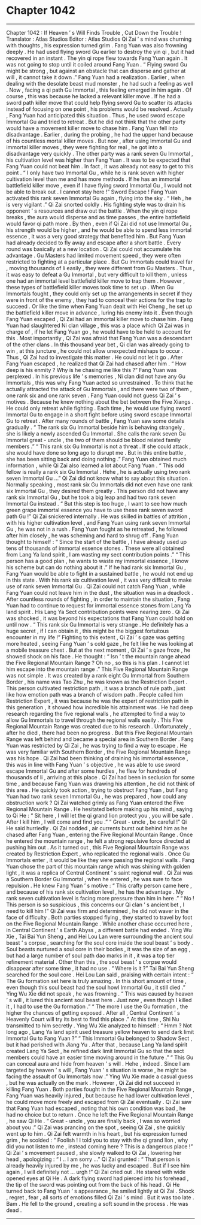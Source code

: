 
# Chapter 1042


---

Chapter 1042 : If Heaven ’ s Will Finds Trouble , Cut Down the Trouble !
Translator :
Atlas Studios
Editor :
Atlas Studios
Qi Zai ’ s mind was churning with thoughts , his expression turned grim .
Fang Yuan was also frowning deeply .
He had used flying sword Gu earlier to destroy the yin qi , but it had recovered in an instant .
The yin qi rope flew towards Fang Yuan again . It was not going to stop until it coiled around Fang Yuan .
“ Flying sword Gu might be strong , but against an obstacle that can disperse and gather at will , it cannot take it down .” Fang Yuan had a realization .
Earlier , when dealing with the desolate beast mud monster , he had such a feeling as well .
Now , facing a qi path Gu Immortal , this feeling emerged in him again .
Of course , this was because he lacked a relevant killer move .
If he had a sword path killer move that could help flying sword Gu to scatter its attacks instead of focusing on one point , his problems would be resolved .
Actually , Fang Yuan had anticipated this situation .
Thus , he used sword escape Immortal Gu and tried to retreat .
But he did not think that the other party would have a movement killer move to chase him .
Fang Yuan fell into disadvantage .
Earlier , during the probing , he had the upper hand because of his countless mortal killer moves .
But now , after using Immortal Gu and immortal killer moves , they were fighting for real , he got into a disadvantage very quickly .
The other party was a rank seven Gu Immortal , his cultivation level was higher than Fang Yuan .
It was to be expected that Fang Yuan could not beat him .
In fact , it was already not easy to get to this point .
“ I only have two Immortal Gu , while he is rank seven with higher cultivation level than me and has more methods . If he has an immortal battlefield killer move , even if I have flying sword Immortal Gu , I would not be able to break out . I cannot stay here !”
Sword Escape !
Fang Yuan activated this rank seven Immortal Gu again , flying into the sky .
“ Heh , he is very vigilant .” Qi Zai snorted coldly .
His fighting style was to drain his opponent ’ s resources and draw out the battle .
When the yin qi rope breaks , the aura would disperse and as time passes , the entire battlefield would favor qi path more .
By then , even if Qi Zai did not use Immortal Gu , his strength would be higher , and he would be able to spend less immortal essence , it was a very good strategy that benefited him .
But Fang Yuan had already decided to fly away and escape after a short battle .
Every round was basically at a new location .
Qi Zai could not accumulate his advantage .
Gu Masters had limited movement speed , they were often restricted to fighting at a particular place . But Gu Immortals could travel far , moving thousands of li easily , they were different from Gu Masters . Thus , it was easy to defeat a Gu Immortal , but very difficult to kill them , unless one had an immortal level battlefield killer move to trap them .
However , these types of battlefield killer moves took time to set up . When Gu Immortals fought , they could only set up the arrangements in secret if they were in front of the enemy , they had to conceal their actions for the trap to succeed .
Or like the time when Fang Yuan dealt with Hei Cheng , he set up the battlefield killer move in advance , luring his enemy into it .
Even though Fang Yuan escaped , Qi Zai had an immortal killer move to chase him .
Fang Yuan had slaughtered Ni clan village , this was a place which Qi Zai was in charge of , if he let Fang Yuan go , he would have to be held to account for this .
Most importantly , Qi Zai was afraid that Fang Yuan was a descendant of the other clans .
In this thousand year bet , Qi clan was already going to win , at this juncture , he could not allow unexpected mishaps to occur .
Thus , Qi Zai had to investigate this matter .
He could not let it go .
After Fang Yuan escaped , he realized that Qi Zai had chased after him .
“ How deep is his enmity ? Why is he chasing me like this ?” Fang Yuan was perplexed .
In his previous life ’ s memories , Ni clan did not have any Gu Immortals , this was why Fang Yuan acted so unrestrained . To think that he actually attracted the attack of Gu Immortals , and there were two of them , one rank six and one rank seven .
Fang Yuan could not guess Qi Zai ’ s motives . Because he knew nothing about the bet between the Five Xiangs .
He could only retreat while fighting .
Each time , he would use flying sword Immortal Gu to engage in a short fight before using sword escape Immortal Gu to retreat .
After many rounds of battle , Fang Yuan saw some details gradually .
“ The rank six Gu Immortal beside him is behaving strangely , she is likely a newly ascended Gu Immortal . She calls the rank seven Gu Immortal great - uncle , the two of them should be blood related family members .”
“ This rank six Gu Immortal is not a threat . If she could attack , she would have done so long ago to disrupt me . But in this entire battle , she has been sitting back and doing nothing .”
Fang Yuan obtained much information , while Qi Zai also learned a lot about Fang Yuan .
“ This odd fellow is really a rank six Gu Immortal . Hehe , he is actually using two rank seven Immortal Gu …”
Qi Zai did not know what to say about this situation .
Normally speaking , most rank six Gu Immortals did not even have one rank six Immortal Gu , they desired them greatly .
This person did not have any rank six Immortal Gu , but he took a big leap and had two rank seven Immortal Gu instead .
“ But this step is too huge , I want to see how much green grape immortal essence you have to use these rank seven sword path Gu !”
Qi Zai snickered internally .
He was skilled in battles of attrition , with his higher cultivation level , and Fang Yuan using rank seven Immortal Gu , he was not in a rush .
Fang Yuan fought as he retreated , he followed after him closely , he was scheming and hard to shrug off .
Fang Yuan thought to himself : “ Since the start of the battle , I have already used up tens of thousands of immortal essence stones . These were all obtained from Lang Ya land spirit , I am wasting my sect contribution points .”
“ This person has a good plan , he wants to waste my immortal essence , I know his scheme but can do nothing about it .”
If he had rank six Immortal Gu , Fang Yuan would be able to fight in a sustained battle , he would not end up in this state .
With his rank six cultivation level , it was very difficult to make use of rank seven Immortal Gu .
Qi Zai could not catch Fang Yuan , while Fang Yuan could not leave him in the dust , the situation was in a deadlock .
After countless rounds of fighting , in order to maintain the situation , Fang Yuan had to continue to request for immortal essence stones from Lang Ya land spirit .
His Lang Ya Sect contribution points were nearing zero .
Qi Zai was shocked , it was beyond his expectations that Fang Yuan could hold on until now .
“ This rank six Gu Immortal is very strange . He definitely has a huge secret , if I can obtain it , this might be the biggest fortuitous encounter in my life !”
Fighting to this extent , Qi Zai ’ s gaze was getting more heated , seeing Fang Yuan ’ s cold gaze , he felt like he was looking at a mobile treasure chest .
But at the next moment , Qi Zai ’ s gaze froze , he showed shock on his face .
He thought : “ Isn ’ t the mountain range ahead the Five Regional Mountain Range ? Oh no , so this is his plan . I cannot let him escape into the mountain range .”
This Five Regional Mountain Range was not simple .
It was created by a rank eight Gu Immortal from Southern Border , his name was Tao Zhu , he was known as the Restriction Expert .
This person cultivated restriction path , it was a branch of rule path , just like how emotion path was a branch of wisdom path .
People called him Restriction Expert , it was because he was the expert of restriction path in this generation , it showed how incredible his attainment was .
He had deep research regarding the five regional walls , he attempted to find a way to allow Gu Immortals to travel through the regional walls easily .
This Five Regional Mountain Range was created due to his research .
Unfortunately , after he died , there had been no progress . But this Five Regional Mountain Range was left behind and became a special area in Southern Border .
Fang Yuan was restricted by Qi Zai , he was trying to find a way to escape .
He was very familiar with Southern Border , the Five Regional Mountain Range was his hope .
Qi Zai had been thinking of draining his immortal essence , this was in line with Fang Yuan ’ s objective , he was able to use sword escape Immortal Gu and after some hurdles , he flew for hundreds of thousands of li , arriving at this place .
Qi Zai had been in seclusion for some time , and because Fang Yuan was drawing his attention , he did not think of this area .
He quickly took action , trying to obstruct Fang Yuan , but Fang Yuan had two rank seven Immortal Gu , he was prepared , how could any obstruction work ?
Qi Zai watched grimly as Fang Yuan entered the Five Regional Mountain Range .
He hesitated before making up his mind , saying to Qi He : “ Sit here , I will let the qi grand lion protect you , you will be safe . After I kill him , I will come and find you .”
“ Great - uncle , be careful !” Qi He said hurriedly .
Qi Zai nodded , air currents burst out behind him as he chased after Fang Yuan , entering the Five Regional Mountain Range .
Once he entered the mountain range , he felt a strong repulsive force directed at pushing him out .
As it turned out , this Five Regional Mountain Range was created by Restriction Expert , who replicated the regional walls . Once Gu Immortals enter , it would be like they were passing the regional walls .
Fang Yuan chose the part of this mountain range which was shining with golden light , it was a replica of Central Continent ’ s saint regional wall .
Qi Zai was a Southern Border Gu Immortal , when he entered , he was sure to face repulsion .
He knew Fang Yuan ’ s motive : “ This crafty person came here , and because of his rank six cultivation level , he has the advantage . My rank seven cultivation level is facing more pressure than him in here .”
“ No ! This person is so suspicious , this concerns our Qi clan ’ s ancient bet , I need to kill him !”
Qi Zai was firm and determined , he did not waver in the face of difficulty .
Both parties stopped flying , they started to travel by foot on the Five Regional Mountain Range .
While another chase occurred here , in Central Continent ’ s Earth Abyss , a different battle had ended .
Ying Wu Xie , Tai Bai Yun Sheng , and Hei Lou Lan were surrounding the ancient soul beast ’ s corpse , searching for the soul core inside the soul beast ’ s body .
Soul beasts nurtured a soul core in their bodies , it was the size of an egg , but had a large number of soul path dao marks in it , it was a top tier refinement material . Other than this , the soul beast ’ s corpse would disappear after some time , it had no use .
“ Where is it ?” Tai Bai Yun Sheng searched for the soul core .
Hei Lou Lan said , praising with certain intent : “ The Gu formation set here is truly amazing . In this short amount of time , even though this soul beast had the soul howl Immortal Gu , it still died .”
Ying Wu Xie did not speak , he was frowning .
“ This was caused by heaven ’ s will , it lured this ancient soul beast here . Just now , even though I killed it , I had to use the Gu formation .”
“ The more I use the Gu formation , the higher the chances of getting exposed . After all , Central Continent ’ s Heavenly Court will try its best to find this place .”
At this time , Shi Nu transmitted to him secretly .
Ying Wu Xie analyzed to himself : “ Hmm ? Not long ago , Lang Ya land spirit used treasure yellow heaven to send dark limit Immortal Gu to Fang Yuan ?”
“ This Immortal Gu belonged to Shadow Sect , but it had perished with Jiang Yu . After that , because Lang Ya land spirit created Lang Ya Sect , he refined dark limit Immortal Gu so that the sect members could have an easier time moving around in the future .”
“ This Gu can conceal aura and hide from heaven ’ s will . Hehe , indeed . Since I am targeted by heaven ’ s will , Fang Yuan ’ s situation is worse , he might be facing the assault of Gu Immortals now .”
Ying Wu Xie made a casual guess , but he was actually on the mark .
However , Qi Zai did not succeed in killing Fang Yuan .
Both parties fought in the Five Regional Mountain Range , Fang Yuan was heavily injured , but because he had lower cultivation level , he could move more freely and escaped from Qi Zai eventually .
Qi Zai saw that Fang Yuan had escaped , noting that his own condition was bad , he had no choice but to return .
Once he left the Five Regional Mountain Range , he saw Qi He .
“ Great - uncle , you are finally back , I was so worried about you .” Qi Zai was prancing on the spot , seeing Qi Zai , she quickly went up to him .
Qi Zai felt warmth in his heart , but his expression turned grim , he scolded : “ Foolish ! I told you to stay with the qi grand lion , why did you not listen to me , instead coming here ? This is a dangerous place !”
Qi Zai ’ s movement paused , she slowly walked to Qi Zai , lowering her head , apologizing : “ I .. I am sorry …”
Qi Zai grunted : “ That person is already heavily injured by me , he was lucky and escaped . But if I see him again , I will definitely not … urgh !”
Qi Zai cried out .
He stared with wide opened eyes at Qi He .
A dark flying sword had pierced into his forehead , the tip of the sword was pointing out from the back of his head .
Qi He turned back to Fang Yuan ’ s appearance , he smiled lightly at Qi Zai .
Shock , regret , fear , all sorts of emotions filled Qi Zai ’ s mind .
But it was too late .
Bam .
He fell to the ground , creating a soft sound in the process .
He was dead .

---

